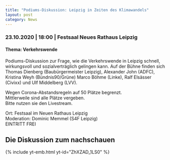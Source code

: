 ```yaml
---
title: "Podiums-Diskussion: Leipzig in Zeiten des Klimawandels"
layout: post
category: News
---
```

### 23.10.2020 | 18:00 | Festsaal Neues Rathaus Leipzig
#### Thema: Verkehrswende

Podiums-Diskussion zur Frage, wie die Verkehrswende in Leipzig schnell, wirkungsvoll und sozialverträglich gelingen kann. Auf der Bühne finden sich Thomas Dienberg (Baubürgermeister Leipzig), Alexander John (ADFC), Kristina Weyh (Bündnis90/Grüne) Marco Böhme (Linke), Ralf Elsässer (Civixx) und Ulf Middelberg (LVV).

Wegen Corona-Abstandsregeln auf 50 Plätze begrenzt. <br>
Mittlerweile sind alle Plätze vergeben. <br>
Bitte nutzen sie den Livestream.

Ort: Festsaal im Neuen Rathaus Leipzig <br>
Moderation: Dominic Memmel (S4F Leipzig) <br>
EINTRITT FREI <br>

## Die Diskussion zum nachschauen
{% include yt-emb.html  yt-id="ZhXZAD_1LS0" %}
